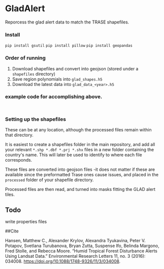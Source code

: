 # GladAlert
Reporcess the glad alert data to match the TRASE shapefiles.







### Install
`pip install gsutil`
`pip install pillow`
`pip install geopandas`


### Order of running
1. Download shapefiles and convert into geojson (stored under a `shapefiles` directory)
2. Save region polynomials into `glad_shapes.h5`
3. Download the latest data into `glad_data_<year>.h5`


### example code for accomplishing above.
```


```



### Setting up the shapefiles
These can be at any location, although the processed files remain within that directory.

It is easiest to create a shapefiles folder in the main repository, and add all your relevant `*.shp *.dbf *.prj *.shx` files in a new folder containing the country's name. This will later be used to identify to where each file corresponds.

These files are converted into geojson files -it does not matter if these are available since the preformatted Trase ones cause issues, and placed in the `processed` folder of your shapefile directory.

Processed files are then read, and turned into masks fitting the GLAD alert tiles.


## Todo
write properties files


##Cite

Hansen, Matthew C., Alexander Krylov, Alexandra Tyukavina, Peter V. Potapov, Svetlana Turubanova, Bryan Zutta, Suspense Ifo, Belinda Margono, Fred Stolle, and Rebecca Moore. “Humid Tropical Forest Disturbance Alerts Using Landsat Data.” Environmental Research Letters 11, no. 3 (2016): 034008. https://doi.org/10.1088/1748-9326/11/3/034008.
